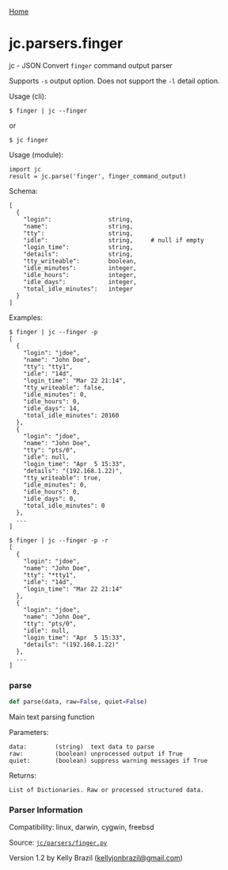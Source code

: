 [Home](https://kellyjonbrazil.github.io/jc/)
<a id="jc.parsers.finger"></a>

# jc.parsers.finger

jc - JSON Convert `finger` command output parser

Supports `-s` output option. Does not support the `-l` detail option.

Usage (cli):

    $ finger | jc --finger

or

    $ jc finger

Usage (module):

    import jc
    result = jc.parse('finger', finger_command_output)

Schema:

    [
      {
        "login":                string,
        "name":                 string,
        "tty":                  string,
        "idle":                 string,     # null if empty
        "login_time":           string,
        "details":              string,
        "tty_writeable":        boolean,
        "idle_minutes":         integer,
        "idle_hours":           integer,
        "idle_days":            integer,
        "total_idle_minutes":   integer
      }
    ]

Examples:

    $ finger | jc --finger -p
    [
      {
        "login": "jdoe",
        "name": "John Doe",
        "tty": "tty1",
        "idle": "14d",
        "login_time": "Mar 22 21:14",
        "tty_writeable": false,
        "idle_minutes": 0,
        "idle_hours": 0,
        "idle_days": 14,
        "total_idle_minutes": 20160
      },
      {
        "login": "jdoe",
        "name": "John Doe",
        "tty": "pts/0",
        "idle": null,
        "login_time": "Apr  5 15:33",
        "details": "(192.168.1.22)",
        "tty_writeable": true,
        "idle_minutes": 0,
        "idle_hours": 0,
        "idle_days": 0,
        "total_idle_minutes": 0
      },
      ...
    ]

    $ finger | jc --finger -p -r
    [
      {
        "login": "jdoe",
        "name": "John Doe",
        "tty": "*tty1",
        "idle": "14d",
        "login_time": "Mar 22 21:14"
      },
      {
        "login": "jdoe",
        "name": "John Doe",
        "tty": "pts/0",
        "idle": null,
        "login_time": "Apr  5 15:33",
        "details": "(192.168.1.22)"
      },
      ...
    ]

<a id="jc.parsers.finger.parse"></a>

### parse

```python
def parse(data, raw=False, quiet=False)
```

Main text parsing function

Parameters:

    data:        (string)  text data to parse
    raw:         (boolean) unprocessed output if True
    quiet:       (boolean) suppress warning messages if True

Returns:

    List of Dictionaries. Raw or processed structured data.

### Parser Information
Compatibility:  linux, darwin, cygwin, freebsd

Source: [`jc/parsers/finger.py`](https://github.com/kellyjonbrazil/jc/blob/master/jc/parsers/finger.py)

Version 1.2 by Kelly Brazil (kellyjonbrazil@gmail.com)
